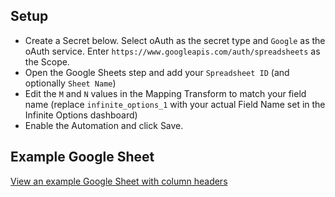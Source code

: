 ## Setup
- Create a Secret below.  Select oAuth as the secret type and `Google` as the oAuth service. Enter `https://www.googleapis.com/auth/spreadsheets` as the Scope.
- Open the Google Sheets step and add your `Spreadsheet ID` (and optionally `Sheet Name`)
- Edit the `M` and `N` values in the Mapping Transform to match your field name (replace `infinite_options_1` with your actual Field Name set in the Infinite Options dashboard)
- Enable the Automation and click Save.

## Example Google Sheet

[View an example Google Sheet with column headers](https://docs.google.com/spreadsheets/d/1uPFMnqU4miEtO-k85zmZXjTcnBtDMp6vg_tUdzMu49A/edit?usp=sharing)